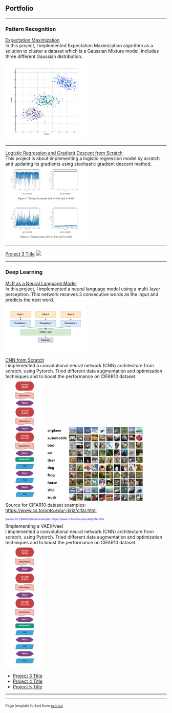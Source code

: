 <!-- Google tag (gtag.js) -->
<script async src="https://www.googletagmanager.com/gtag/js?id=G-TLK47QPQQP"></script>
<script>
  window.dataLayer = window.dataLayer || [];
  function gtag(){dataLayer.push(arguments);}
  gtag('js', new Date());

  gtag('config', 'G-TLK47QPQQP');
</script>

## Portfolio

---

### Pattern Recognition
[Expectation Maximization](/expectation_maximization)
<br/>
In this project, I implemented Expectation Maximization algorithm as a solution to cluster a dataset which is a Gaussian Mixture model, includes three different Gaussian distribution.
<br/>
<img src="images/pr_hw2_final.png" width="50%" height="50%"/>

---
[Logistic Regression and Gradient Descent from Scratch](/log_res)
<br/>
This project is about implementing a logistic regression model by scratch and updating its gradients using stochastic gradient descent method.
<br/>
<img src="images/pr3_hw_accuracies.jpg" width="50%" height="50%"/>

---
[Project 3 Title](http://example.com/)
<img src="images/dummy_thumbnail.jpg?raw=true"/>

---

### Deep Learning

[MLP as a Neural Language Model](/mlp_language)
<br/>
In this project, I implemented a neural language model using a multi-layer perceptron. This network receives 3 consecutive words as the input and predicts the next word.
<br/>
<img src="images/mlp.png" width="50%" height="50%"/>

[CNN from Scratch](/cnn_from_scratch)
<br/>
I implemented a convolutional neural network (CNN) architecture from scratch, using Pytorch. Tried different data augmentation and optimization techniques and to boost the performance on CIFAR10 dataset.
<br/>
<img src="images/model9.png" width="25%" height="25%"/>
<img src="images/cifar10.png" width="60%" height="60%"/>
<br/>
Source for CIFAR10 dataset examples: https://www.cs.toronto.edu/~kriz/cifar.html
<p style="color:blue;font-size:8px;">Source for CIFAR10 dataset examples: https://www.cs.toronto.edu/~kriz/cifar.html</p>
[Implementing a VAE](/vae)
<br/>
I implemented a convolutional neural network (CNN) architecture from scratch, using Pytorch. Tried different data augmentation and optimization techniques and to boost the performance on CIFAR10 dataset.
<br/>
<img src="images/model9.png" width="25%" height="25%"/>
<br/>

- [Project 3 Title](http://example.com/)
- [Project 4 Title](http://example.com/)
- [Project 5 Title](http://example.com/)

---




---
<p style="font-size:11px">Page template forked from <a href="https://github.com/evanca/quick-portfolio">evanca</a></p>
<!-- Remove above link if you don't want to attibute -->

